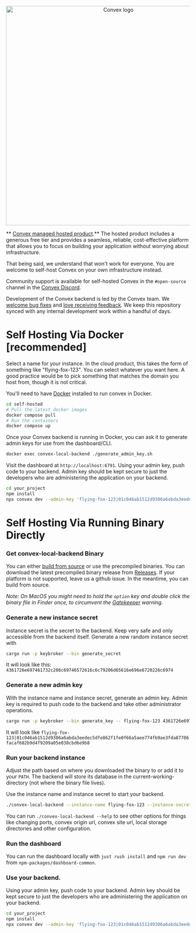 <p align="center">
<picture>
  <source media="(prefers-color-scheme: dark)" srcset="https://static-http.s3.amazonaws.com/logo/convex-logo-light.svg" width="600">
  <source media="(prefers-color-scheme: light)" srcset="https://static-http.s3.amazonaws.com/logo/convex-logo.svg" width="600">
  <img alt="Convex logo" src="https://static-http.s3.amazonaws.com/logo/convex-logo.svg" width="600">
</picture>
</p>

** [Convex managed hosted product](https://www.convex.dev/plans).** The hosted
product includes a generous free tier and provides a seamless, reliable,
cost-effective platform that allows you to focus on building your application
without worrying about infrastructure.

That being said, we understand that won't work for everyone. You are welcome to
self-host Convex on your own infrastructure instead.

Community support is available for self-hosted Convex in the `#open-source`
channel in the [Convex Discord](https://discord.gg/convex).

Development of the Convex backend is led by the Convex team. We
[welcome bug fixes](./CONTRIBUTING.md) and
[love receiving feedback](https://discord.gg/convex). We keep this repository
synced with any internal development work within a handful of days.

# Self Hosting Via Docker [recommended]

Select a name for your instance. In the cloud product, this takes the form of
something like "flying-fox-123". You can select whatever you want here. A good
practice would be to pick something that matches the domain you host from,
though it is not critical.

You'll need to have [Docker](https://docs.docker.com/desktop/) installed to run
convex in Docker.

```sh
cd self-hosted
# Pull the latest docker images
docker compose pull
# Run the containers
docker compose up
```

Once your Convex backend is running in Docker, you can ask it to generate admin
keys for use from the dashboard/CLI.

```sh
docker exec convex-local-backend ./generate_admin_key.sh
```

Visit the dashboard at `http://localhost:6791`. Using your admin key, push code
to your backend. Admin key should be kept secure to just the developers who are
administering the application on your backend.

```sh
cd your_project
npm install
npx convex dev --admin-key 'flying-fox-123|01c046ab1512d9306a6abda3eedec5dfe862f1fe0f66a5aee774fb9ae3fda87706facaf682b9d4f9209a05e038cbd6e9b8' --url "http://127.0.0.1:3210"
```

# Self Hosting Via Running Binary Directly

### Get convex-local-backend Binary

You can either [build from source](../README.md) or use the precompiled
binaries. You can download the latest precompiled binary release from
[Releases](https://github.com/get-convex/convex-backend/releases). If your
platform is not supported, leave us a github issue. In the meantime, you can
build from source.

_Note: On MacOS you might need to hold the `option` key and double click the
binary file in Finder once, to circumvent the
[Gatekeeper](https://support.apple.com/en-us/102445) warning._

### Generate a new instance secret

Instance secret is the secret to the backend. Keep very safe and only accessible
from the backend itself. Generate a new random instance secret with

```sh
cargo run -p keybroker --bin generate_secret
```

It will look like this:
`4361726e697461732c206c69746572616c6c79206d65616e696e6720226c6974`

### Generate a new admin key

With the instance name and instance secret, generate an admin key. Admin key is
required to push code to the backend and take other administrator operations.

```sh
cargo run -p keybroker --bin generate_key -- flying-fox-123 4361726e697461732c206c69746572616c6c79206d65616e696e6720226c6974
```

It will look like
`flying-fox-123|01c046ab1512d9306a6abda3eedec5dfe862f1fe0f66a5aee774fb9ae3fda87706facaf682b9d4f9209a05e038cbd6e9b8`

### Run your backend instance

Adjust the path based on where you downloaded the binary to or add it to your
`PATH`. The backend will store its database in the current-working-directory
(not where the binary file lives).

Use the instance name and instance secret to start your backend.

```sh
./convex-local-backend --instance-name flying-fox-123 --instance-secret 4361726e697461732c206c69746572616c6c79206d65616e696e6720226c6974
```

You can run `./convex-local-backend --help` to see other options for things like
changing ports, convex origin url, convex site url, local storage directories
and other configuration.

### Run the dashboard

You can run the dashboard locally with `just rush install` and `npm run dev`
from `npm-packages/dashboard-common`.

### Use your backend.

Using your admin key, push code to your backend. Admin key should be kept secure
to just the developers who are administering the application on your backend.

```sh
cd your_project
npm install
npx convex dev --admin-key 'flying-fox-123|01c046ab1512d9306a6abda3eedec5dfe862f1fe0f66a5aee774fb9ae3fda87706facaf682b9d4f9209a05e038cbd6e9b8' --url "http://127.0.0.1:3210"
```
